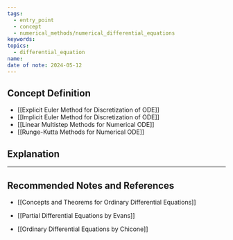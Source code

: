 ```yaml
---
tags:
  - entry_point
  - concept
  - numerical_methods/numerical_differential_equations
keywords: 
topics:
  - differential_equation
name: 
date of note: 2024-05-12
---
```


## Concept Definition


- [[Explicit Euler Method for Discretization of ODE]]
- [[Implicit Euler Method for Discretization of ODE]]
- [[Linear Multistep Methods for Numerical ODE]]
- [[Runge-Kutta Methods for Numerical ODE]]


## Explanation





-----------
##  Recommended Notes and References

- [[Concepts and Theorems for Ordinary Differential Equations]]


- [[Partial Differential Equations by Evans]]
- [[Ordinary Differential Equations by Chicone]]